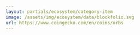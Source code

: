 ```yaml
---
layout: partials/ecosystem/category-item
image: /assets/img/ecosystem/data/blockfolio.svg
url: https://www.coingecko.com/en/coins/orbs
---
```

